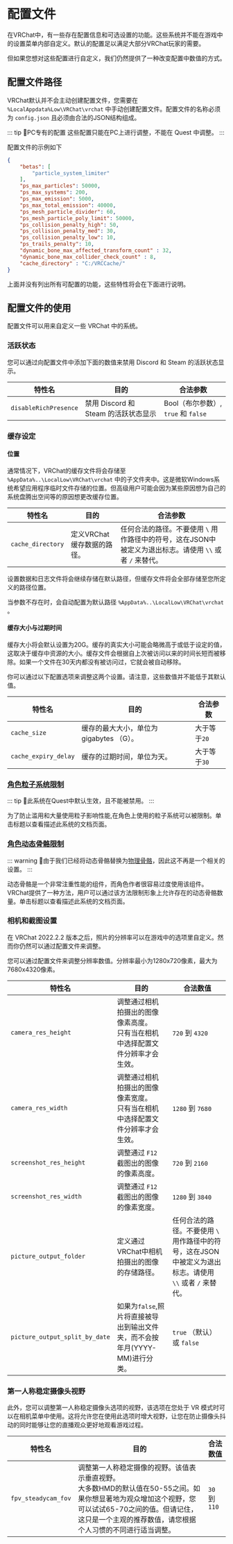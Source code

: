 # 配置文件

在VRChat中，有一些存在配置信息和可选设置的功能。这些系统并不能在游戏中的设置菜单内部自定义。默认的配置足以满足大部分VRChat玩家的需要。

但如果您想对这些配置进行自定义，我们仍然提供了一种改变配置中数值的方式。

## 配置文件路径

VRChat默认并不会主动创建配置文件，您需要在 `%LocalAppdata%Low\VRChat\vrchat` 中手动创建配置文件。配置文件的名称必须为 `config.json` 且必须由合法的JSON结构组成。

::: tip 📘PC专有的配置
这些配置只能在PC上进行调整，不能在 Quest 中调整。
:::

配置文件的示例如下

```json
{
	"betas": [
		"particle_system_limiter"
	],
	"ps_max_particles": 50000,
	"ps_max_systems": 200,
	"ps_max_emission": 5000,
	"ps_max_total_emission": 40000,
	"ps_mesh_particle_divider": 60,
	"ps_mesh_particle_poly_limit": 50000,
	"ps_collision_penalty_high": 50,
	"ps_collision_penalty_med": 30,
	"ps_collision_penalty_low": 10,
	"ps_trails_penalty": 10,
	"dynamic_bone_max_affected_transform_count" : 32,
	"dynamic_bone_max_collider_check_count" : 8,
	"cache_directory" : "C:/VRCCache/"
}
```

上面并没有列出所有可配置的功能，这些特性将会在下面进行说明。

## 配置文件的使用

配置文件可以用来自定义一些 VRChat 中的系统。

### 活跃状态

您可以通过向配置文件中添加下面的数值来禁用 Discord 和 Steam 的活跃状态显示。

| 特性名                | 目的                                 | 合法参数                            |
| --------------------- | ------------------------------------ | ----------------------------------- |
| `disableRichPresence` | 禁用 Discord 和 Steam 的活跃状态显示 | Bool（布尔参数）, `true` 和 `false` |

### 缓存设定

#### 位置

通常情况下，VRChat的缓存文件将会存储至 `%AppData%..\LocalLow\VRChat\vrchat` 中的子文件夹中。这是微软Windows系统希望应用程序临时文件存储的位置。但高级用户可能会因为某些原因想为自己的系统盘腾出空间等的原因想更改缓存位置。

| 特性名            | 目的                       | 合法参数                                                                                                 |
| ----------------- | -------------------------- | -------------------------------------------------------------------------------------------------------- |
| `cache_directory` | 定义VRChat缓存数据的路径。 | 任何合法的路径。不要使用 `\` 用作路径中的符号，这在JSON中被定义为退出标志。请使用 `\\` 或者 `/` 来替代。 |

设置数据和日志文件将会继续存储在默认路径，但缓存文件将会全部存储至您所定义的路径位置。

当参数不存在时，会自动配置为默认路径 `%AppData%..\LocalLow\VRChat\vrchat` 。

#### 缓存大小与过期时间

缓存大小将会默认设置为20G。缓存的真实大小可能会略微高于或低于设定的值，这取决于缓存中资源的大小。缓存文件会根据自上次被访问以来的时间长短而被移除。如果一个文件在30天内都没有被访问过，它就会被自动移除。

你可以通过以下配置选项来调整这两个设置。请注意，这些数值并不能低于其默认值。

| 特性名               | 目的                                     | 合法参数     |
| -------------------- | ---------------------------------------- | ------------ |
| `cache_size`         | 缓存的最大大小，单位为 gigabytes （G）。 | 大于等于`20` |
| `cache_expiry_delay` | 缓存的过期时间，单位为天。               | 大于等于`30` |

### [角色粒子系统限制](/docs.vrchat.com/SYSTEM/avatar-particle-system-limits.md)

::: tip
📘此系统在Quest中默认生效，且不能被禁用。
:::

为了防止滥用和大量使用粒子影响性能,在角色上使用的粒子系统可以被限制。单击标题以查看描述此系统的文档页面。

### [角色动态骨骼限制](/docs.vrchat.com/SYSTEM/avatar-dynamic-bone-limits.md)

::: warning
🚧由于我们已经将动态骨骼替换为[物理骨骼](/creators.vrchat.com/avatars/avatar-dynamics/physbones.md)，因此这不再是一个相关的设置。
:::

动态骨骼是一个非常注重性能的组件，而角色作者很容易过度使用该组件。VRChat提供了一种方法，用户可以通过该方法限制形象上允许存在的动态骨骼数量。单击标题以查看描述此系统的文档页面。

### 相机和截图设置

在 VRChat 2022.2.2 版本之后，照片的分辨率可以在游戏中的选项里自定义。然而你仍然可以通过配置文件来调整。

您可以通过配置文件来调整分辨率数值。分辨率最小为1280x720像素，最大为7680x4320像素。

| 特性名                         | 目的                                                                             | 合法数值                                                                                                 |
| ------------------------------ | -------------------------------------------------------------------------------- | -------------------------------------------------------------------------------------------------------- |
| `camera_res_height`            | 调整通过相机拍摄出的图像像素高度。<br>只有当在相机中选择配置文件分辨率才会生效。 | `720` 到 `4320`                                                                                          |
| `camera_res_width`             | 调整通过相机拍摄出的图像像素宽度。<br>只有当在相机中选择配置文件分辨率才会生效。 | `1280` 到 `7680`                                                                                         |
| `screenshot_res_height`        | 调整通过 `F12` 截图出的图像的像素高度。                                          | `720` 到 `2160`                                                                                          |
| `screenshot_res_width`         | 调整通过 `F12` 截图出的图像的像素宽度。                                          | `1280` 到 `3840`                                                                                         |
| `picture_output_folder`        | 定义通过VRChat中相机拍摄出的图像的存储路径。                                     | 任何合法的路径。不要使用 `\` 用作路径中的符号，这在JSON中被定义为退出标志。请使用 `\\` 或者 `/` 来替代。 |
| `picture_output_split_by_date` | 如果为`false`,照片将直接被导出到输出文件夹，而不会按年月(YYYY-MM)进行分类。      | `true` （默认） 或 `false`                                                                               |

### 第一人称稳定摄像头视野

此外，您可以调整第一人称稳定摄像头选项的视野，该选项在您处于 VR 模式时可以在相机菜单中使用。这将允许您在使用此选项时增大视野，让您在防止摄像头抖动的同时能够让您的直播观众更好地观看游戏过程。

| 特性名              | 目的                                                                                                                                                                                                                | 合法数值      |
| ------------------- | ------------------------------------------------------------------------------------------------------------------------------------------------------------------------------------------------------------------- | ------------- |
| `fpv_steadycam_fov` | 调整第一人称稳定摄像的视野。该值表示垂直视野。<br>大多数HMD的默认值在50-55之间。如果你想显著地为观众增加这个视野，您可以试试65-70之间的值。但请记住，这只是一个主观的推荐数值，请您根据个人习惯的不同进行适当调整。 | `30` 到 `110` |
